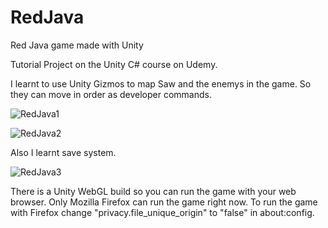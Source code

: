 # RedJava
Red Java game made with Unity

Tutorial Project on the Unity C# course on Udemy.

I learnt to use Unity Gizmos to map Saw and the enemys in the game. So they can move in order as developer commands.

![RedJava1](https://user-images.githubusercontent.com/55928282/113066219-d2b9b180-91c2-11eb-9811-2c4c6eda5a3c.PNG)


![RedJava2](https://user-images.githubusercontent.com/55928282/113066229-d6e5cf00-91c2-11eb-8290-a7073ca806c8.PNG)

Also I learnt save system.

![RedJava3](https://user-images.githubusercontent.com/55928282/113066449-3643df00-91c3-11eb-8381-7e0d340feadd.PNG)


There is a Unity WebGL build so you can run the game with your web browser. Only Mozilla Firefox can run the game right now. To run the game with Firefox change "privacy.file_unique_origin" to "false" in about:config.
